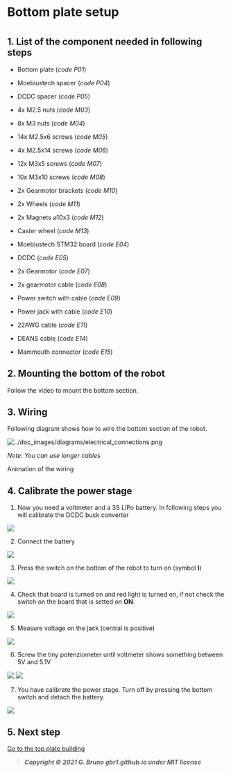 # Bottom plate setup

# 

## 1. List of the component needed in following steps

- Bottom plate (*code P01*)

- Moebiustech spacer (*code P04*)

- DCDC spacer (*code P05*)

- 4x M2.5 nuts (*code M03*)

- 8x M3 nuts (*code M04*)

- 14x M2.5x6 screws (*code M05*)

- 4x M2.5x14 screws (*code M06*)

- 12x M3x5 screws (*code M07*)

- 10x M3x10 screws (*code M08*)

- 2x Gearmotor brackets (*code M10*)

- 2x Wheels (*code M11*)

- 2x Magnets ⌀10x3 (*code M12*)

- Caster wheel (*code M13*)

- Moebiustech STM32 board (*code E04*)

- DCDC (*code E05*)

- 2x Gearmotor (*code E07*)

- 2x gearmotor cable (*code E08*)

- Power switch with cable (*code E09*)

- Power jack with cable (*code E10*)

- 22AWG cable (*code E11*)

- DEANS cable (*code E14*)

- Mammouth connector (*code E15*)

## 2. Mounting the bottom of the robot

Follow the video to mount the bottom section.



## 3. Wiring

Following diagram shows how to wire the bottom section of the robot.

![../doc_images/diagrams/electrical_connections.png](../doc_images/diagrams/electrical_connections.png)

*Note: You can use longer cables*

Animation of the wiring





## 4. Calibrate the power stage

1. Now you need a voltmeter and a 3S LiPo battery. In following steps you will calibrate the DCDC buck converter

![](../doc_images/assembly/bottom_steps/bottom_steps.069.png)

2. Connect the battery

![](../doc_images/assembly/bottom_steps/bottom_steps.070.png)

3. Press the switch on the bottom of the robot to turn on (symbol **I**)

![](../doc_images/assembly/bottom_steps/bottom_steps.071.png)

4. Check that board is turned on and red light is turned on, if not check the switch on the board that is setted on **ON**.

![](../doc_images/assembly/bottom_steps/bottom_steps.072.png)

5. Measure voltage on the jack (central is positive)

![](../doc_images/assembly/bottom_steps/bottom_steps.073.png)

6. Screw the tiny potenziometer until voltmeter shows something between 5V and 5.1V

![](../doc_images/assembly/bottom_steps/bottom_steps.074.png)
![](../doc_images/assembly/bottom_steps/bottom_steps.075.png)

7. You have calibrate the power stage. Turn off by pressing the bottom switch and detach the battery.

![](../doc_images/assembly/bottom_steps/bottom_steps.076.png)

## 5. Next step

[Go to the top plate building](3_top_plate_setup.md)

> ***Copyright © 2021 G. Bruno gbr1.github.io under MIT license***
